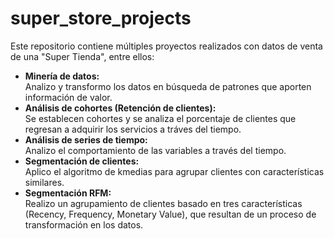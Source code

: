 # super_store_projects

Este repositorio contiene múltiples proyectos realizados con datos de venta de una "Super Tienda", entre ellos:
<ul>
  <li><b>Minería de datos:</b></li> Analizo y transformo los datos en búsqueda de patrones que aporten información de valor.
  <li><b>Análisis de cohortes (Retención de clientes):</b></li> Se establecen cohortes y se analiza el porcentaje de clientes que regresan a adquirir los servicios a tráves del tiempo. 
  <li><b>Análisis de series de tiempo:</b></li> Analizo el comportamiento de las variables a través del tiempo.
  <li><b>Segmentación de clientes:</b></li> Aplico el algoritmo de kmedias para agrupar clientes con características similares.
  <li><b>Segmentación RFM:</b></li> Realizo un agrupamiento de clientes basado en tres características (Recency, Frequency, Monetary Value), que resultan de un proceso de transformación en los datos. 
</ul>


